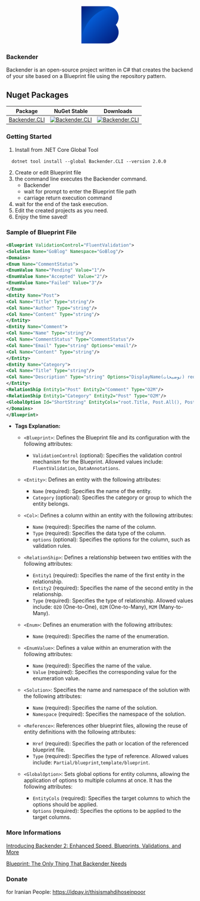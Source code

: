 
<p align="center" style="margin-top: 10px;">
  <img width="100"src="./docs/Logo.png"/>
</p>

### Backender
Backender is an open-source project written in C# that creates the backend of your site based on a Blueprint file using the repository pattern.

## Nuget Packages

| Package | NuGet Stable |  Downloads |
| ------- | -------- | ------- |
| [Backender.CLI](https://www.nuget.org/packages/Backender.CLI/) | [![Backender.CLI](https://img.shields.io/nuget/v/Backender.CLI.svg)](https://www.nuget.org/packages/Backender.CLI/)  | [![Backender.CLI](https://img.shields.io/nuget/dt/Backender.CLI.svg)](https://www.nuget.org/packages/Backender.CLI/) |

### Getting Started

1. Install from .NET Core Global Tool  

  ``` shell
    dotnet tool install --global Backender.CLI --version 2.0.0
  ```

2. Create or edit Blueprint file
3. the command line executes the Backender command.
    - Backender
    - wait for prompt to enter the Blueprint file path
    - carriage return execution command
4. wait for the end of the task execution.
5. Edit the created projects as you need.
6. Enjoy the time saved!

### Sample of Blueprint File
``` xml
<Blueprint ValidationControl="FluentValidation">
<Solution Name="GoBlog" Namespace="GoBlog"/>
<Domains>
<Enum Name="CommentStatus">
<EnumValue Name="Pending" Value="1"/>
<EnumValue Name="Accepted" Value="2"/>
<EnumValue Name="Failed" Value="3"/>
</Enum>
<Entity Name="Post">
<Col Name="Title" Type="string"/>
<Col Name="Author" Type="string"/>
<Col Name="Content" Type="string"/>
</Entity>
<Entity Name="Comment">
<Col Name="Name" Type="string"/>
<Col Name="CommentStatus" Type="CommentStatus"/>
<Col Name="Email" Type="string" Options="email"/>
<Col Name="Content" Type="string"/>
</Entity>
<Entity Name="Category">
<Col Name="Title" Type="string"/>
<Col Name="Description" Type="string" Options="DisplayName(توضیحات) required"/>
</Entity>
<RelationShip Entity1="Post" Entity2="Comment" Type="O2M"/>
<RelationShip Entity1="Category" Entity2="Post" Type="O2M"/>
<GlobalOption Id="ShortString" EntityCols="root.Title, Post.All(), Post.Comment" Options="Length(0,250) required"/>
</Domains>
</Blueprint>
```

   - **Tags Explanation:**
     - `<Blueprint>`: Defines the Blueprint file and its configuration with the following attributes:
       - `ValidationControl` (optional): Specifies the validation control mechanism for the Blueprint. Allowed values include: `FluentValidation`, `DataAnnotations`.
     - `<Entity>`: Defines an entity with the following attributes:
       - `Name` (required): Specifies the name of the entity.
       - `Category` (optional): Specifies the category or group to which the entity belongs.

     - `<Col>`: Defines a column within an entity with the following attributes:
       - `Name` (required): Specifies the name of the column.
       - `Type` (required): Specifies the data type of the column. 
       - `options` (optional): Specifies the options for the column, such as validation rules.

     - `<RelationShip>`: Defines a relationship between two entities with the following attributes:
       - `Entity1` (required): Specifies the name of the first entity in the relationship.
       - `Entity2` (required): Specifies the name of the second entity in the relationship.
       - `Type` (required): Specifies the type of relationship. Allowed values include: `O2O` (One-to-One), `O2M` (One-to-Many), `M2M` (Many-to-Many).

     - `<Enum>`: Defines an enumeration with the following attributes:
       - `Name` (required): Specifies the name of the enumeration.

     - `<EnumValue>`: Defines a value within an enumeration with the following attributes:
       - `Name` (required): Specifies the name of the value.
       - `Value` (required): Specifies the corresponding value for the enumeration value.

     - `<Solution>`: Specifies the name and namespace of the solution with the following attributes:
       - `Name` (required): Specifies the name of the solution.
       - `Namespace` (required): Specifies the namespace of the solution.

     - `<Reference>`: References other blueprint files, allowing the reuse of entity definitions with the following attributes:
       - `Href` (required): Specifies the path or location of the referenced blueprint file.
       - `Type` (required): Specifies the type of reference. Allowed values include: `Partial/blueprint`,`template/blueprint`.
      - `<GlobalOption>`: Sets global options for entity columns, allowing the application of options to multiple columns at once. It has the following attributes:
         - `EntityCols` (required): Specifies the target columns to which the options should be applied.
         - `Options` (required): Specifies the options to be applied to the target columns.
### More Informations
[Introducing Backender 2: Enhanced Speed, Blueprints, Validations, and More](https://medium.com/@mahdihoseinpoor/introducing-backender-2-enhanced-speed-blueprints-validations-and-more-b91d64c59741)

[Blueprint: The Only Thing That Backender Needs](https://medium.com/@mahdihoseinpoor/blueprint-the-only-thing-that-backender-needs-61128924aa5c)

### Donate
for Iranian People: https://idpay.ir/thisismahdihoseinpoor

    
